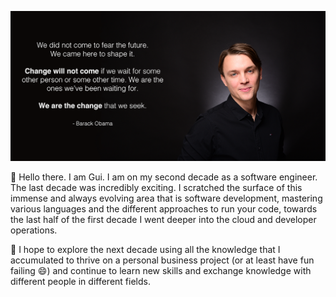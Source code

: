 ![Obama Quote](https://github.com/ghophp/ghophp/raw/master/personal_folio.png)

💬 Hello there. I am Gui. I am on my second decade as a software engineer. The last decade was incredibly exciting. I scratched the surface of this immense and always evolving area that is software development, mastering various languages and the different approaches to run your code, towards the last half of the first decade I went deeper into the cloud and developer operations.

🔭 I hope to explore the next decade using all the knowledge that I accumulated to thrive on a personal business project (or at least have fun failing 😄) and continue to learn new skills and exchange knowledge with different people in different fields.